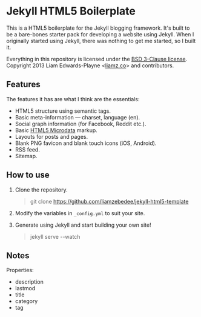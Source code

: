 # Jekyll HTML5 Boilerplate
This is a HTML5 boilerplate for the Jekyll blogging framework. It's built to be a bare-bones starter pack for developing a website using Jekyll. When I originally started using Jekyll, there was nothing to get me started, so I built it.

Everything in this repository is licensed under the [BSD 3-Clause license](http://opensource.org/licenses/BSD-3-Clause). Copyright 2013 Liam Edwards-Playne \<[liamz.co](http://liamz.co)\> and contributors.

## Features
The features it has are what I think are the essentials:
* HTML5 structure using semantic tags.
* Basic meta-information — charset, language (en).
* Social graph information (for Facebook, Reddit etc.).
* Basic [HTML5 Microdata](http://schema.org) markup.
* Layouts for posts and pages.
* Blank PNG favicon and blank touch icons (iOS, Android).
* RSS feed.
* Sitemap.

## How to use
1. Clone the repository. 

   > git clone https://github.com/liamzebedee/jekyll-html5-template

2. Modify the variables in `_config.yml` to suit your site.
3. Generate using Jekyll and start building your own site!

   > jekyll serve --watch

## Notes
Properties:
 * description
 * lastmod
 * title
 * category
 * tag
